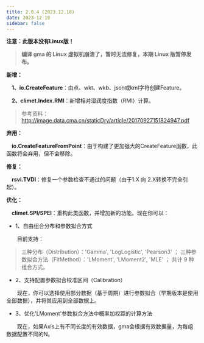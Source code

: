 ```yaml
---
title: 2.0.4 (2023.12.18)
date: 2023-12-18
sidebar: false
---
```


<font color="#FF4500"><i class="fas fa-exclamation-circle"></i></font> **注意：此版本没有Linux版！**

> **编译 gma 的 Linux 虚拟机崩溃了，暂时无法修复，本期 Linux 版暂停发布。**

<font color="#616AE5"><i class="fas fa-award"></i></font> **新增：**

**&emsp;1、io.CreateFeature**：由点、wkt、wkb、json或kml字符创建Feature。

**&emsp;2、climet.Index.RMI**：新增相对湿润度指数（RMI）计算。

> 参考资料：http://image.data.cma.cn/staticDry/article/20170927151824947.pdf

<i class="far fa-trash-alt"></i> **弃用：**

**&emsp;io.CreateFeatureFromPoint**：由于构建了更加强大的CreateFeature函数，此函数将会弃用，但不会移除。

<font color="#FFA500"><i class="fas fa-tools"></i></font> **修复：**

**&emsp;rsvi.TVDI**：修复一个参数检查不通过的问题（由于1.X 向 2.X转换不完全引起）。

<font color="#3CB371"><i class="fab fa-superpowers"></i></font> **优化：**

**&emsp;climet.SPI/SPEI**：重构此类函数，并增加新的功能。现在你可以：

+ 1、自由组合分布和参数拟合方式

&emsp;&emsp;目前支持：

> 三种分布（Distribution）：'Gamma', 'LogLogistic', 'Pearson3' ；
> 三种参数拟合方法（FitMethod）：'LMoment', 'LMoment2', 'MLE' ；
>  共计 9 种组合方式。

+ 2、支持配置参数拟合校准区间（Calibration）

&emsp;&emsp;现在，你可以选择使用部分数据（基于周期）进行参数拟合（早期版本是使用全部数据），并将其应用到全部数据上。     

+ 3、优化'LMoment'参数拟合方法中概率加权距的计算方法

&emsp;&emsp;现在，如果Axis上有不同长度的有效数据，gma会根据有效数据量，为每组数据配置不同的N。